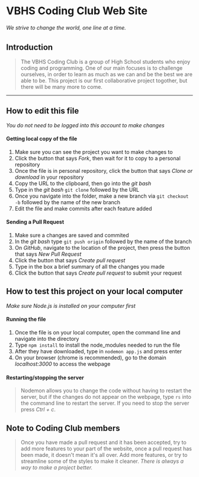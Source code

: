 # VBHS Coding Club Web Site

###### We strive to change the world, one line at a time.

## Introduction
> The VBHS Coding Club is a group of High School students who enjoy coding and programming. One of our main 
> focuses is to challenge ourselves, in order to learn as much as we can and be the best we are able to be.
> This project is our first collaborative project togother, but there will be many more to come.

---
## How to edit this file
  *You do not need to be logged into this account to make changes*
  #### Getting local copy of the file
  1. Make sure you can see the project you want to make changes to
  2. Click the button that says *Fork*, then wait for it to copy to a personal repository
  3. Once the file is in personal repository, click the button that says *Clone or download* in your repository
  4. Copy the URL to the clipboard, then go into the *git bash*
  5. Type in the *git bash* `git clone` followed by the URL
  6. Once you navigate into the folder, make a new branch via `git checkout -b` followed by the name of the new branch
  7. Edit the file and make commits after each feature added

  #### Sending a Pull Request
  1. Make sure a changes are saved and commited
  2. In the *git bash* type `git push origin` followed by the name of the branch
  3. On *GitHub*, navigate to the location of the project, then press the button that says *New Pull Request*
  4. Click the button that says *Create pull request*
  4. Type in the box a brief summary of all the changes you made
  6. Click the button that says *Create pull request* to submit your request

## How to test this project on your local computer
 *Make sure Node.js is installed on your computer first*
 #### Running the file
 1. Once the file is on your local computer, open the command line and navigate into the directory
 2. Type `npm install` to install the node_modules needed to run the file
 3. After they have downloaded, type in `nodemon app.js` and press enter
 4. On your browser (chrome is recommended), go to the domain *localhost:3000* to access the webpage
 
 #### Restarting/stopping the server 
   > Nodemon allows you to change the code without having to restart the server, but if the changes
   > do not appear on the webpage, type `rs` into the command line to restart the server. If you need to stop
   > the server press *Ctrl + c*.

## Note to Coding Club members
   > Once you have made a pull request and it has been accepted, try to add more features to your part of the website,
   > once a pull request has been made, it doesn't mean it's all over. Add more features, or try to streamline some of 
   > the styles to make it cleaner. *There is always a way to make a project better.*
